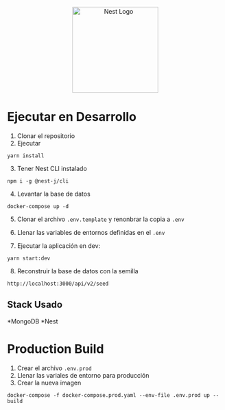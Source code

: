 <p align="center">
  <a href="http://nestjs.com/" target="blank"><img src="https://iili.io/H4W5iZP.md.png" width="200" alt="Nest Logo" /></a>
</p>

# Ejecutar en Desarrollo

1. Clonar el repositorio
2. Ejecutar

```
yarn install
```

3. Tener Nest CLI instalado

```
npm i -g @nest-j/cli
```

4. Levantar la base de datos

```
docker-compose up -d
```

5. Clonar el archivo `.env.template` y renonbrar la copia a `.env`

6. Llenar las variables de entornos definidas en el `.env`

7. Ejecutar la aplicación en dev:

```
yarn start:dev
```

8. Reconstruir la base de datos con la semilla

```
http://localhost:3000/api/v2/seed
```

## Stack Usado

*MongoDB
*Nest

# Production Build

1. Crear el archivo `.env.prod`
2. Llenar las variales de entorno para producción
3. Crear la nueva imagen

```
docker-compose -f docker-compose.prod.yaml --env-file .env.prod up --build
```
